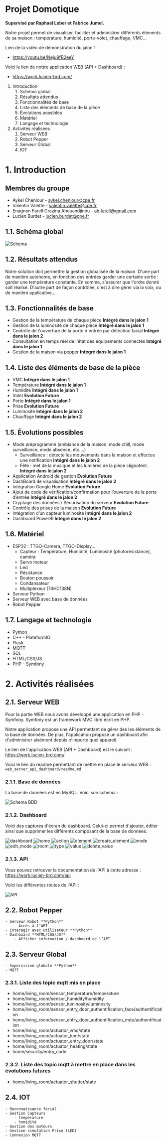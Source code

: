# Projet Domotique

**Supervisé par Raphael Leber et Fabrice Jumel.**

Notre projet permet de visualiser, faciliter et administrer différents éléments de sa maison : température, humidité, porte-volet, chauffage, VMC...

Lien de la vidéo de démonstration du jalon 1
- https://youtu.be/Neju9fB2eeY

Voici le lien de nottre application WEB (API + Dashboard) :
- https://work.lucien-brd.com/


1. Introduction
	1. Schéma global
	2. Résultats attendus
	3. Fonctionnalités de base
	4. Liste des éléments de base de la pièce
	5. Évolutions possibles
	6. Matériel
	7. Langage et technologie
2. Activités réalisées
	1. Serveur WEB
	2. Robot Pepper
	3. Serveur Global
	4. IOT

# 1. Introduction

## Membres du groupe

- Aykel Cheniour - aykel.cheniour@cpe.fr
- Valentin Valette - valentin.valette@cpe.fr
- Enagnon Farell Grazina Ahouandjinou - ah.farell@gmail.com
- Lucien Burdet - lucien.burdet@cpe.fr

## 1.1. Schéma global

![Schema](schema/schema.png)

## 1.2. Résultats attendus

Notre solution doit permettre la gestion globalisée de la maison. 
D'une part de manière autonome, en fonction des entrées garder une certaine sortie : garder une température constante. En somme, s'assurer que l'ordre donné soit réalisé.
D'autre part de façon contrôlée, c'est à dire gérer via la voix, ou de manière applicative...

## 1.3. Fonctionnalités de base

- Gestion de la température de chaque pièce **Intégré dans le jalon 1**
- Gestion de la luminosité de chaque pièce **Intégré dans le jalon 1**
- Contrôle de l'ouverture de la porte d'entrée par détection facial **Intégré dans le jalon 2**
- Consultation en temps réel de l'état des équipements connectés **Intégré dans le jalon 1**
- Gestion de la maison via pepper  **Intégré dans le jalon 1**

## 1.4. Liste des éléments de base de la pièce
- VMC **Intégré dans le jalon 1**
- Température **Intégré dans le jalon 1**
- Humidité **Intégré dans le jalon 1**
- Volet **Evolution Future**
- Porte **Intégré dans le jalon 1**
- Prise **Evolution Future**
- Luminosité **Intégré dans le jalon 2**
- Chauffage **Intégré dans le jalon 2**

## 1.5. Évolutions possibles

- Mode préprogrammé (ambiance de la maison, mode chill, mode surveillance, mode absence, etc….) 
	- Surveillance : détecte les mouvements dans la maison et effectue une notification **Intégré dans le jalon 2**
	- Fête : met de la musique et les lumières de la pièce clignotent. **Intégré dans le jalon 2**
- Application Android de gestion **Evolution Future**
- DashBoard de visualisation **Intégré dans le jalon 2**
- Intégration Google Home **Evolution Future**
- Ajout de code de vérification/confirmation pour l’ouverture de la porte d’entrée **Intégré dans le jalon 2**
- Cryptage des données / Sécurisation du serveur **Evolution Future**
- Contrôle des prises de la maison **Evolution Future**
- Intégration d’un capteur luminosité **Intégré dans le jalon 2**
- Dashboard PowerBI **Intégré dans le jalon 2**

## 1.6. Matériel

- ESP32 : TTGO-Camera, TTGO-Display...
	- Capteur : Température, Humidité, Luminosité (photorésistance), caméra
	- Servo moteur 
	- Led 
	- Résistance
	- Bouton poussoir
	- Condansateur
	- Multiplexeur (74HC138N)
- Serveur Python
- Serveur WEB avec base de données
- Robot Pepper 

## 1.7. Langage et technologie

- Python
- C++ - PlateformIO
- Flask 
- MQTT 
- SQL
- HTML/CSS/JS
- PHP - Symfony

# 2. Activités réalisées

## 2.1. Serveur WEB

Pour la partie WEB nous avons développé une application en PHP - Symfony.
Symfony est un framework MVC libre écrit en PHP.

Notre application propose une API permettant de gérer des les éléments de la base de données.
De plus, l'application propose un dashboard afin d'administrer aisément depuis n'importe quel appareil.

Le lien de l'application WEB (API + Dashboard) est le suivant : https://work.lucien-brd.com/

Voici le lien du readme permettant de mettre en place le serveur WEB : ```web_server_api_dashboard/readme.md```

### 2.1.1. Base de données

La base de données est en MySQL. Voici son schema :

![Schema BDD](schema/database/schema_database.png)

### 2.1.2. Dashboard

Voici des captures d'écran du dashboard.
Celui-ci permet d'ajouter, éditer ainsi que supprimer les différents composant de la base de données.

![dashboard](schema/web_server_api_dashboard/dashboard.png)
![home](schema/web_server_api_dashboard/home.png)
![action](schema/web_server_api_dashboard/action.png)
![element](schema/web_server_api_dashboard/element.png)
![create_element](schema/web_server_api_dashboard/create_element.png)
![mode](schema/web_server_api_dashboard/mode.png)
![edit_mode](schema/web_server_api_dashboard/edit_mode.png)
![room](schema/web_server_api_dashboard/room.png)
![type](schema/web_server_api_dashboard/type.png)
![value](schema/web_server_api_dashboard/value.png)
![delete_value](schema/web_server_api_dashboard/delete_value.png)

### 2.1.3. API

Vous pouvez retrouver la documentation de l'API à cette adresse : https://work.lucien-brd.com/api

Voici les différentes routes de l'API :

![API](schema/api.png)


## 2.2. Robot Pepper
	- Serveur Robot **Python**
		- Accès à l’API 
	- Interagir avec utilisateur **Python**
	- Dashboard **HTML/CSS/JS**
		- Afficher information / dashboard de l’API 

## 2.3. Serveur Global
	- Supervision globale **Python**
	- MQTT

### 2.3.1. Liste des topic mqtt mis en place
- home/living_room/sensor_temperature/temperature
- home/living_room/sensor_humidity/humidity
- home/living_room/sensor_luminosity/luminosity
- home/living_room/sensor_entry_door_authentification_face/authentification
- home/living_room/sensor_entry_door_authentification_mdp/authentification
- home/living_room/actuator_vmc/state
- home/living_room/actuator_lum/state
- home/living_room/actuator_entry_door/state
- home/living_room/actuator_heating/state
- home/security/entry_code

### 2.3.2. Liste des topic mqtt à mettre en place dans les évolutions futures
- home/living_room/actuator_shutter/state

## 2.4. IOT
	- Reconnaissance facial 
	- Gestion Capteurs 
		- température
		- humidité 
	- Gestion des moteurs
	- Gestion simulation Prise (LED)
	- Connexion MQTT